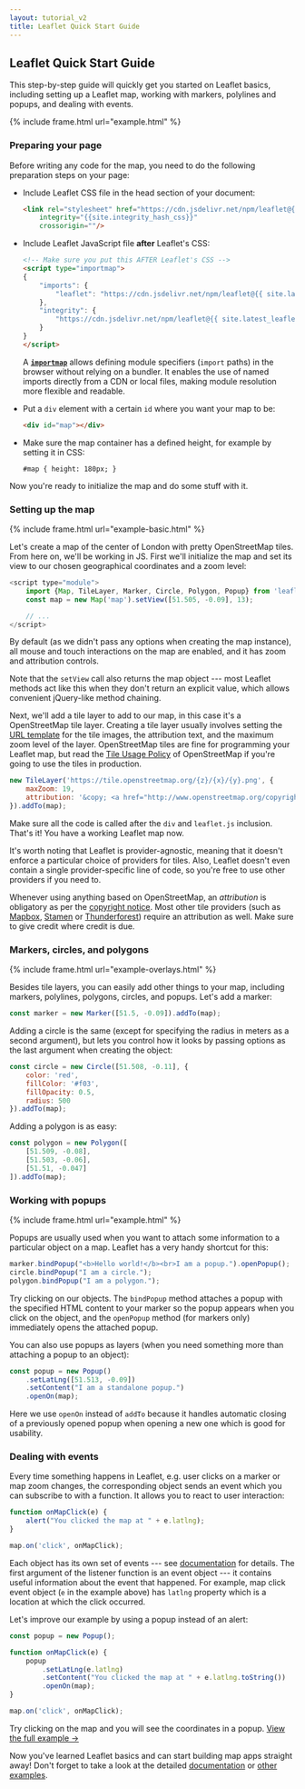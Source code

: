 ```yaml
---
layout: tutorial_v2
title: Leaflet Quick Start Guide
---
```


## Leaflet Quick Start Guide

This step-by-step guide will quickly get you started on Leaflet basics, including setting up a Leaflet map, working with markers, polylines and popups, and dealing with events.

{% include frame.html url="example.html" %}

### Preparing your page

Before writing any code for the map, you need to do the following preparation steps on your page:

 * Include Leaflet CSS file in the head section of your document:

	```html
	<link rel="stylesheet" href="https://cdn.jsdelivr.net/npm/leaflet@{{ site.latest_leaflet_version}}/dist/leaflet.css"
		integrity="{{site.integrity_hash_css}}"
		crossorigin=""/>
	```

 * Include Leaflet JavaScript file **after** Leaflet's CSS:

	```html
	<!-- Make sure you put this AFTER Leaflet's CSS -->
	<script type="importmap">
	{
		"imports": {
			"leaflet": "https://cdn.jsdelivr.net/npm/leaflet@{{ site.latest_leaflet_version}}/dist/leaflet.js"
		},
		"integrity": {
			"https://cdn.jsdelivr.net/npm/leaflet@{{ site.latest_leaflet_version}}/dist/leaflet.js": "{{site.integrity_hash_uglified}}"
		}
	}
	</script>
	```
	
	A [**`importmap`**](https://developer.mozilla.org/en-US/docs/Web/HTML/Element/script/type/importmap) allows defining module specifiers (`import` paths) in the browser without relying on a bundler. It enables the use of named imports directly from a CDN or local files, making module resolution more flexible and readable.

 * Put a `div` element with a certain `id` where you want your map to be:

	```html
	<div id="map"></div>
	```

 * Make sure the map container has a defined height, for example by setting it in CSS:

	<pre><code class="css">#map { height: 180px; }</code></pre>

Now you're ready to initialize the map and do some stuff with it.


### Setting up the map


{% include frame.html url="example-basic.html" %}

Let's create a map of the center of London with pretty OpenStreetMap tiles. From here on, we'll be working in JS. First we'll initialize the map and set its view to our chosen geographical coordinates and a zoom level:

```javascript
<script type="module">
	import {Map, TileLayer, Marker, Circle, Polygon, Popup} from 'leaflet';
	const map = new Map('map').setView([51.505, -0.09], 13);

	// ...
</script>
```

By default (as we didn't pass any options when creating the map instance), all mouse and touch interactions on the map are enabled, and it has zoom and attribution controls.

Note that the `setView` call also returns the map object --- most Leaflet methods act like this when they don't return an explicit value, which allows convenient jQuery-like method chaining.

Next, we'll add a tile layer to add to our map, in this case it's a OpenStreetMap tile layer. Creating a tile layer usually involves setting the [URL template](/reference.html#tilelayer-url-template) for the tile images, the attribution text, and the maximum zoom level of the layer. OpenStreetMap tiles are fine for programming your Leaflet map, but read the [Tile Usage Policy](https://operations.osmfoundation.org/policies/tiles/) of OpenStreetMap if you're going to use the tiles in production.

```javascript
new TileLayer('https://tile.openstreetmap.org/{z}/{x}/{y}.png', {
	maxZoom: 19,
	attribution: '&copy; <a href="http://www.openstreetmap.org/copyright">OpenStreetMap</a>'
}).addTo(map);
```

Make sure all the code is called after the `div` and `leaflet.js` inclusion. That's it! You have a working Leaflet map now.

It's worth noting that Leaflet is provider-agnostic, meaning that it doesn't enforce a particular choice of providers for tiles. Also, Leaflet doesn't even contain a single provider-specific line of code, so you're free to use other providers if you need to.

Whenever using anything based on OpenStreetMap, an *attribution* is obligatory as per the [copyright notice](https://www.openstreetmap.org/copyright). Most other tile providers (such as [Mapbox](https://docs.mapbox.com/help/how-mapbox-works/attribution/), [Stamen](http://maps.stamen.com/) or [Thunderforest](https://www.thunderforest.com/terms/)) require an attribution as well. Make sure to give credit where credit is due.


### Markers, circles, and polygons

{% include frame.html url="example-overlays.html" %}


Besides tile layers, you can easily add other things to your map, including markers, polylines, polygons, circles, and popups. Let's add a marker:

```javascript
const marker = new Marker([51.5, -0.09]).addTo(map);
```

Adding a circle is the same (except for specifying the radius in meters as a second argument), but lets you control how it looks by passing options as the last argument when creating the object:

```javascript
const circle = new Circle([51.508, -0.11], {
	color: 'red',
	fillColor: '#f03',
	fillOpacity: 0.5,
	radius: 500
}).addTo(map);
```

Adding a polygon is as easy:

```javascript
const polygon = new Polygon([
	[51.509, -0.08],
	[51.503, -0.06],
	[51.51, -0.047]
]).addTo(map);
```

### Working with popups

{% include frame.html url="example.html" %}

Popups are usually used when you want to attach some information to a particular object on a map. Leaflet has a very handy shortcut for this:

```javascript
marker.bindPopup("<b>Hello world!</b><br>I am a popup.").openPopup();
circle.bindPopup("I am a circle.");
polygon.bindPopup("I am a polygon.");
```

Try clicking on our objects. The `bindPopup` method attaches a popup with the specified HTML content to your marker so the popup appears when you click on the object, and the `openPopup` method (for markers only) immediately opens the attached popup.

You can also use popups as layers (when you need something more than attaching a popup to an object):

```javascript
const popup = new Popup()
	.setLatLng([51.513, -0.09])
	.setContent("I am a standalone popup.")
	.openOn(map);
```

Here we use `openOn` instead of `addTo` because it handles automatic closing of a previously opened popup when opening a new one which is good for usability.


### Dealing with events

Every time something happens in Leaflet, e.g. user clicks on a marker or map zoom changes, the corresponding object sends an event which you can subscribe to with a function. It allows you to react to user interaction:

```javascript
function onMapClick(e) {
	alert("You clicked the map at " + e.latlng);
}

map.on('click', onMapClick);
```

Each object has its own set of events --- see [documentation](/reference.html) for details. The first argument of the listener function is an event object --- it contains useful information about the event that happened. For example, map click event object (`e` in the example above) has `latlng` property which is a location at which the click occurred.

Let's improve our example by using a popup instead of an alert:

```javascript
const popup = new Popup();

function onMapClick(e) {
	popup
		.setLatLng(e.latlng)
		.setContent("You clicked the map at " + e.latlng.toString())
		.openOn(map);
}

map.on('click', onMapClick);
```

Try clicking on the map and you will see the coordinates in a popup. <a target="_blank" href="example.html">View the full example &rarr;</a>

Now you've learned Leaflet basics and can start building map apps straight away! Don't forget to take a look at the detailed <a href="/reference.html">documentation</a> or <a href="../../examples.html">other examples</a>.
